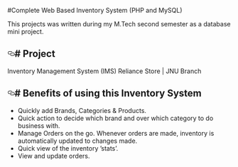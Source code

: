 #Complete Web Based Inventory System (PHP and MySQL)

This projects was written during my M.Tech second semester as a database mini project.
<h2>
<a id="user-content--project" class="anchor" href="#-project" aria-hidden="true"><svg class="octicon octicon-link" viewBox="0 0 16 16" version="1.1" width="16" height="16" aria-hidden="true"><path fill-rule="evenodd" d="M4 9h1v1H4c-1.5 0-3-1.69-3-3.5S2.55 3 4 3h4c1.45 0 3 1.69 3 3.5 0 1.41-.91 2.72-2 3.25V8.59c.58-.45 1-1.27 1-2.09C10 5.22 8.98 4 8 4H4c-.98 0-2 1.22-2 2.5S3 9 4 9zm9-3h-1v1h1c1 0 2 1.22 2 2.5S13.98 12 13 12H9c-.98 0-2-1.22-2-2.5 0-.83.42-1.64 1-2.09V6.25c-1.09.53-2 1.84-2 3.25C6 11.31 7.55 13 9 13h4c1.45 0 3-1.69 3-3.5S14.5 6 13 6z"></path></svg></a># Project</h2>
<p>Inventory Management System (IMS) Reliance Store | JNU Branch</p>
<h2>
<a id="user-content--benefits-of-using-this-inventory-system" class="anchor" href="#-benefits-of-using-this-inventory-system" aria-hidden="true"><svg class="octicon octicon-link" viewBox="0 0 16 16" version="1.1" width="16" height="16" aria-hidden="true"><path fill-rule="evenodd" d="M4 9h1v1H4c-1.5 0-3-1.69-3-3.5S2.55 3 4 3h4c1.45 0 3 1.69 3 3.5 0 1.41-.91 2.72-2 3.25V8.59c.58-.45 1-1.27 1-2.09C10 5.22 8.98 4 8 4H4c-.98 0-2 1.22-2 2.5S3 9 4 9zm9-3h-1v1h1c1 0 2 1.22 2 2.5S13.98 12 13 12H9c-.98 0-2-1.22-2-2.5 0-.83.42-1.64 1-2.09V6.25c-1.09.53-2 1.84-2 3.25C6 11.31 7.55 13 9 13h4c1.45 0 3-1.69 3-3.5S14.5 6 13 6z"></path></svg></a># Benefits of using this Inventory System</h2>
<ul>
<li>Quickly add Brands, Categories &amp; Products.</li>
<li>Quick action to decide which brand and over which category to do business with.</li>
<li>Manage Orders on the go. Whenever orders are made, inventory is automatically updated to changes made.</li>
<li>Quick view of the inventory ’stats’.</li>
<li>View and update orders.</li>
</ul>
<p><img src="https://github.com/rabindralamsal/Complete-Web-Based-Inventory-System/raw/master/presentation/0001.jpg?raw=true" alt="">
<img src="https://github.com/rabindralamsal/Complete-Web-Based-Inventory-System/raw/master/presentation/0002.jpg?raw=true" alt=""></p>

        
